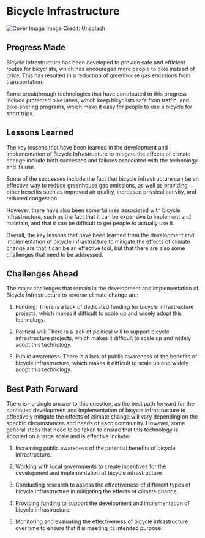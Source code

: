 # Bicycle Infrastructure

![Cover Image](https://images.unsplash.com/photo-1567745576352-e404ee640705?crop=entropy&cs=tinysrgb&fit=max&fm=jpg&ixid=Mnw0NDM1NTZ8MHwxfHNlYXJjaHwxfHxCaWN5Y2xlJTIwSW5mcmFzdHJ1Y3R1cmV8ZW58MHx8fHwxNjgzMDQ4ODY4&ixlib=rb-4.0.3&q=80&w=1080)
Image Credit: [Unsplash](https://unsplash.com/@seanbenesh)

## Progress Made

Bicycle infrastructure has been developed to provide safe and efficient routes for bicyclists, which has encouraged more people to bike instead of drive. This has resulted in a reduction of greenhouse gas emissions from transportation.

Some breakthrough technologies that have contributed to this progress include protected bike lanes, which keep bicyclists safe from traffic, and bike-sharing programs, which make it easy for people to use a bicycle for short trips.

## Lessons Learned

The key lessons that have been learned in the development and implementation of Bicycle Infrastructure to mitigate the effects of climate change include both successes and failures associated with the technology and its use.

Some of the successes include the fact that bicycle infrastructure can be an effective way to reduce greenhouse gas emissions, as well as providing other benefits such as improved air quality, increased physical activity, and reduced congestion.

However, there have also been some failures associated with bicycle infrastructure, such as the fact that it can be expensive to implement and maintain, and that it can be difficult to get people to actually use it.

Overall, the key lessons that have been learned from the development and implementation of bicycle infrastructure to mitigate the effects of climate change are that it can be an effective tool, but that there are also some challenges that need to be addressed.

## Challenges Ahead

The major challenges that remain in the development and implementation of Bicycle Infrastructure to reverse climate change are:

1. Funding: There is a lack of dedicated funding for bicycle infrastructure projects, which makes it difficult to scale up and widely adopt this technology.

2. Political will: There is a lack of political will to support bicycle infrastructure projects, which makes it difficult to scale up and widely adopt this technology.

3. Public awareness: There is a lack of public awareness of the benefits of bicycle infrastructure, which makes it difficult to scale up and widely adopt this technology.

## Best Path Forward

There is no single answer to this question, as the best path forward for the continued development and implementation of bicycle infrastructure to effectively mitigate the effects of climate change will vary depending on the specific circumstances and needs of each community. However, some general steps that need to be taken to ensure that this technology is adopted on a large scale and is effective include:

1. Increasing public awareness of the potential benefits of bicycle infrastructure.

2. Working with local governments to create incentives for the development and implementation of bicycle infrastructure.

3. Conducting research to assess the effectiveness of different types of bicycle infrastructure in mitigating the effects of climate change.

4. Providing funding to support the development and implementation of bicycle infrastructure.

5. Monitoring and evaluating the effectiveness of bicycle infrastructure over time to ensure that it is meeting its intended purpose.
